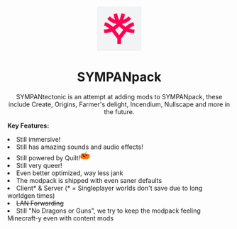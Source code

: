 <div align=center>
    <img src="https://raw.githubusercontent.com/elrant/BRANDING/main/SYMPAN/Logo/PNG/LOGO%402x.png" width=100></img><h1>SYMPANpack</h1>
</div>

<div align=center>
  SYMPANtectonic is an attempt at adding mods to SYMPANpack,
  these include Create, Origins, Farmer's delight, Incendium, Nullscape and more in the future.
</div>

<p> </p>

<div align=left>
    <b>Key Features:</b>
    <p> </p>
    <p> </p>
    <li>Still immersive!</li>
    <li>Still has amazing sounds and audio effects!</li>
    <li>Still powered by Quilt!<img src=https://raw.githubusercontent.com/QuiltMC/art/master/emoji/uwu_pineapple.png width=22></img></li>
    <li>Still very queer!</li>
    <li>Even better optimized, way less jank</li>
    <li>The modpack is shipped with even saner defaults</li>
    <li>Client* & Server (* = Singleplayer worlds don't save due to long worldgen times)</li>
    <li><s>LAN Forwarding</s></li>
    <li>Still "No Dragons or Guns", we try to keep the modpack feeling Minecraft-y even with content mods</li>
</div>
